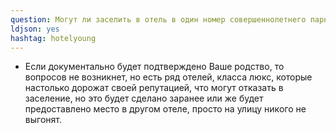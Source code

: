 ```yaml
---
question: Могут ли заселить в отель в один номер совершеннолетнего парня и несовершеннолетнюю девушку?
ldjson: yes
hashtag: hotelyoung
---
```



* Если документально будет подтверждено Ваше родство, то вопросов не возникнет, но есть ряд отелей, класса люкс, которые настолько дорожат своей репутацией, что могут отказать в заселение, но это будет сделано заранее или же будет предоставлено место в другом отеле, просто на улицу никого не выгонят.
